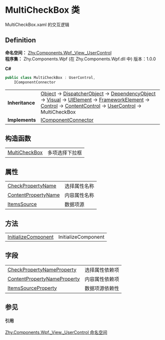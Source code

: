 # MultiCheckBox 类


MultiCheckBox.xaml 的交互逻辑



## Definition
**命名空间：** <a href="939d3892-9fca-bd37-7b75-4eadde1d40b0">Zhy.Components.Wpf._View._UserControl</a>  
**程序集：** Zhy.Components.Wpf (在 Zhy.Components.Wpf.dll 中) 版本：1.0.0

**C#**
``` C#
public class MultiCheckBox : UserControl, 
	IComponentConnector
```

<table><tr><td><strong>Inheritance</strong></td><td><a href="https://learn.microsoft.com/dotnet/api/system.object" target="_blank" rel="noopener noreferrer">Object</a>  →  <a href="https://learn.microsoft.com/dotnet/api/system.windows.threading.dispatcherobject" target="_blank" rel="noopener noreferrer">DispatcherObject</a>  →  <a href="https://learn.microsoft.com/dotnet/api/system.windows.dependencyobject" target="_blank" rel="noopener noreferrer">DependencyObject</a>  →  <a href="https://learn.microsoft.com/dotnet/api/system.windows.media.visual" target="_blank" rel="noopener noreferrer">Visual</a>  →  <a href="https://learn.microsoft.com/dotnet/api/system.windows.uielement" target="_blank" rel="noopener noreferrer">UIElement</a>  →  <a href="https://learn.microsoft.com/dotnet/api/system.windows.frameworkelement" target="_blank" rel="noopener noreferrer">FrameworkElement</a>  →  <a href="https://learn.microsoft.com/dotnet/api/system.windows.controls.control" target="_blank" rel="noopener noreferrer">Control</a>  →  <a href="https://learn.microsoft.com/dotnet/api/system.windows.controls.contentcontrol" target="_blank" rel="noopener noreferrer">ContentControl</a>  →  <a href="https://learn.microsoft.com/dotnet/api/system.windows.controls.usercontrol" target="_blank" rel="noopener noreferrer">UserControl</a>  →  MultiCheckBox</td></tr>
<tr><td><strong>Implements</strong></td><td><a href="https://learn.microsoft.com/dotnet/api/system.windows.markup.icomponentconnector" target="_blank" rel="noopener noreferrer">IComponentConnector</a></td></tr>
</table>



## 构造函数
<table>
<tr>
<td><a href="65be398b-fbdb-8c2d-25ab-0e4e84287383">MultiCheckBox</a></td>
<td>多项选择下拉框</td></tr>
</table>

## 属性
<table>
<tr>
<td><a href="ebc9b43c-1556-3eaa-c4d6-7d789530d871">CheckPropertyName</a></td>
<td>选择属性名称</td></tr>
<tr>
<td><a href="b3401767-ee46-d599-0afa-3bafe3934f46">ContentPropertyName</a></td>
<td>内容属性名称</td></tr>
<tr>
<td><a href="902eaa04-5742-175b-0379-afeb06d2c3f8">ItemsSource</a></td>
<td>数据项源</td></tr>
</table>

## 方法
<table>
<tr>
<td><a href="0666361a-bf3a-6691-7e59-76c417fad96a">InitializeComponent</a></td>
<td>InitializeComponent</td></tr>
</table>

## 字段
<table>
<tr>
<td><a href="cc83a0df-1bd6-3161-bfa1-81ff8911e1dd">CheckPropertyNameProperty</a></td>
<td>选择属性依赖项</td></tr>
<tr>
<td><a href="698e7e7a-5a24-6ff3-2174-209fcb3158e2">ContentPropertyNameProperty</a></td>
<td>内容属性依赖项</td></tr>
<tr>
<td><a href="1fdd561c-5536-1451-b600-de5a1e40cd35">ItemsSourceProperty</a></td>
<td>数据项源依赖性</td></tr>
</table>

## 参见


#### 引用
<a href="939d3892-9fca-bd37-7b75-4eadde1d40b0">Zhy.Components.Wpf._View._UserControl 命名空间</a>  
